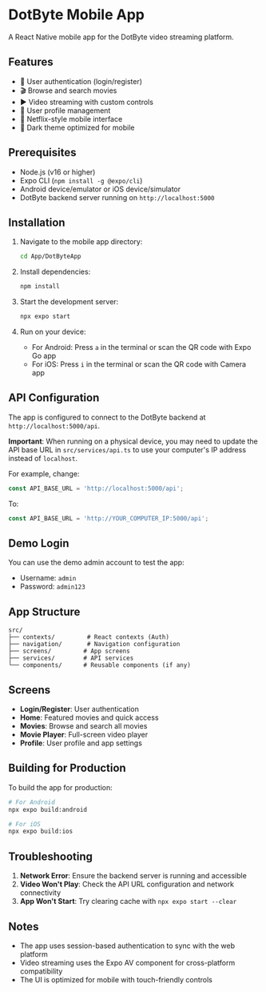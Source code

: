 # DotByte Mobile App

A React Native mobile app for the DotByte video streaming platform.

## Features

- 🔐 User authentication (login/register)
- 🎬 Browse and search movies
- ▶️ Video streaming with custom controls
- 👤 User profile management
- 📱 Netflix-style mobile interface
- 🌙 Dark theme optimized for mobile

## Prerequisites

- Node.js (v16 or higher)
- Expo CLI (`npm install -g @expo/cli`)
- Android device/emulator or iOS device/simulator
- DotByte backend server running on `http://localhost:5000`

## Installation

1. Navigate to the mobile app directory:
   ```bash
   cd App/DotByteApp
   ```

2. Install dependencies:
   ```bash
   npm install
   ```

3. Start the development server:
   ```bash
   npx expo start
   ```

4. Run on your device:
   - For Android: Press `a` in the terminal or scan the QR code with Expo Go app
   - For iOS: Press `i` in the terminal or scan the QR code with Camera app

## API Configuration

The app is configured to connect to the DotByte backend at `http://localhost:5000/api`. 

**Important**: When running on a physical device, you may need to update the API base URL in `src/services/api.ts` to use your computer's IP address instead of `localhost`.

For example, change:
```typescript
const API_BASE_URL = 'http://localhost:5000/api';
```

To:
```typescript
const API_BASE_URL = 'http://YOUR_COMPUTER_IP:5000/api';
```

## Demo Login

You can use the demo admin account to test the app:
- Username: `admin`
- Password: `admin123`

## App Structure

```
src/
├── contexts/         # React contexts (Auth)
├── navigation/       # Navigation configuration
├── screens/         # App screens
├── services/        # API services
└── components/      # Reusable components (if any)
```

## Screens

- **Login/Register**: User authentication
- **Home**: Featured movies and quick access
- **Movies**: Browse and search all movies
- **Movie Player**: Full-screen video player
- **Profile**: User profile and app settings

## Building for Production

To build the app for production:

```bash
# For Android
npx expo build:android

# For iOS
npx expo build:ios
```

## Troubleshooting

1. **Network Error**: Ensure the backend server is running and accessible
2. **Video Won't Play**: Check the API URL configuration and network connectivity
3. **App Won't Start**: Try clearing cache with `npx expo start --clear`

## Notes

- The app uses session-based authentication to sync with the web platform
- Video streaming uses the Expo AV component for cross-platform compatibility
- The UI is optimized for mobile with touch-friendly controls
